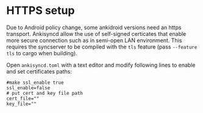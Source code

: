 # HTTPS setup

Due to Android policy change, some ankidroid versions need an https transport.
Ankisyncd allow the use of self-signed certicates
that enable more secure connection
such as in semi-open LAN environment.
This requires the syncserver to be compiled with the `tls` feature (pass `--feature tls` to cargo when building).

Open `ankisyncd.toml` with a text editor
and modify following lines to enable and set certificates paths:
```
#make ssl_enable true
ssl_enable=false
# put cert and key file path 
cert_file=""
key_file=""
```
